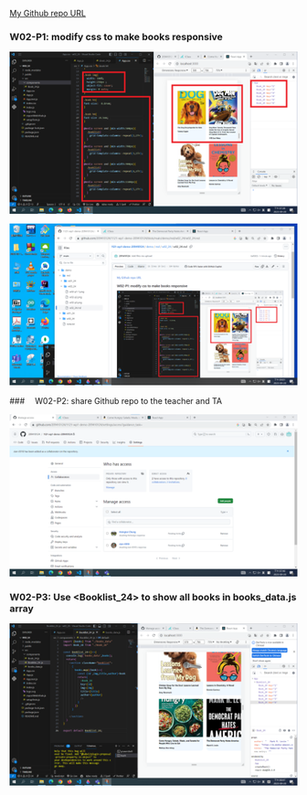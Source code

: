 [My Github repo URL](https://github.com/209410124/1121-wp1-demo-209410124)

### W02-P1: modify css to make books responsive

![](w02-p1-1.png)

![](w02-p1-2.png)

###　 W02-P2: share Github repo to the teacher and TA

![](w02-p2.png)

### W02-P3: Use <Booklist_24> to show all books in books_data.js array

![](w02-p3.png)
